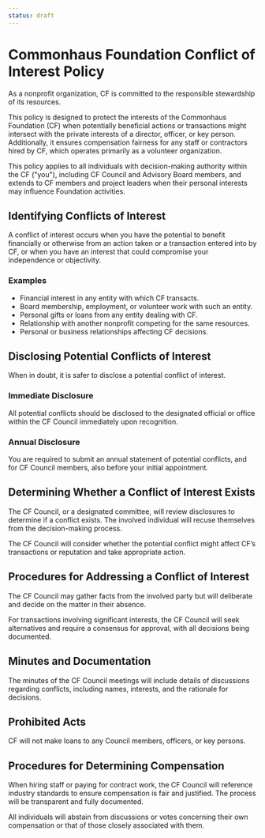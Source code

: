 ```yaml
---
status: draft
---
```

# Commonhaus Foundation Conflict of Interest Policy

As a nonprofit organization, CF is committed to the responsible stewardship of its resources. 

This policy is designed to protect the interests of the Commonhaus Foundation (CF) when potentially beneficial actions or transactions might intersect with the private interests of a director, officer, or key person. 
Additionally, it ensures compensation fairness for any staff or contractors hired by CF, which operates primarily as a volunteer organization.

This policy applies to all individuals with decision-making authority within the CF ("you"), including CF Council and Advisory Board members, and extends to CF members and project leaders when their personal interests may influence Foundation activities.

## Identifying Conflicts of Interest

A conflict of interest occurs when you have the potential to benefit financially or otherwise from an action taken or a transaction entered into by CF, or when you have an interest that could compromise your independence or objectivity.

### Examples
- Financial interest in any entity with which CF transacts.
- Board membership, employment, or volunteer work with such an entity.
- Personal gifts or loans from any entity dealing with CF.
- Relationship with another nonprofit competing for the same resources.
- Personal or business relationships affecting CF decisions.

## Disclosing Potential Conflicts of Interest

When in doubt, it is safer to disclose a potential conflict of interest.

### Immediate Disclosure
All potential conflicts should be disclosed to the designated official or office within the CF Council immediately upon recognition.

### Annual Disclosure
You are required to submit an annual statement of potential conflicts, and for CF Council members, also before your initial appointment.

## Determining Whether a Conflict of Interest Exists

The CF Council, or a designated committee, will review disclosures to determine if a conflict exists. The involved individual will recuse themselves from the decision-making process.

The CF Council will consider whether the potential conflict might affect CF’s transactions or reputation and take appropriate action.

## Procedures for Addressing a Conflict of Interest

The CF Council may gather facts from the involved party but will deliberate and decide on the matter in their absence.

For transactions involving significant interests, the CF Council will seek alternatives and require a consensus for approval, with all decisions being documented.

## Minutes and Documentation

The minutes of the CF Council meetings will include details of discussions regarding conflicts, including names, interests, and the rationale for decisions.

## Prohibited Acts

CF will not make loans to any Council members, officers, or key persons.

## Procedures for Determining Compensation

When hiring staff or paying for contract work, the CF Council will reference industry standards to ensure compensation is fair and justified. The process will be transparent and fully documented.

All individuals will abstain from discussions or votes concerning their own compensation or that of those closely associated with them.